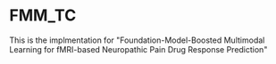 # FMM_TC
This is the implmentation for "Foundation-Model-Boosted Multimodal Learning for fMRI-based Neuropathic Pain Drug Response Prediction"
